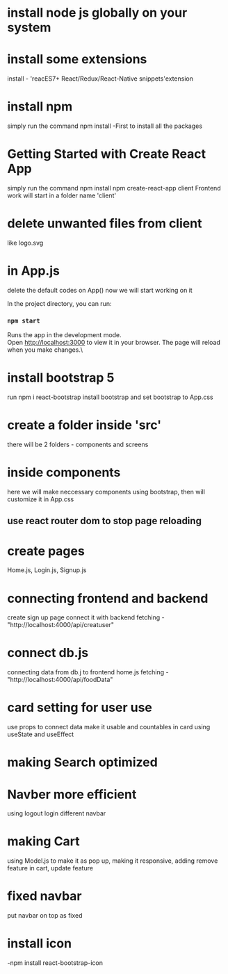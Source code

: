 # install node js globally on your system 
# install some extensions
install - 'reacES7+ React/Redux/React-Native snippets'extension

# install npm
 simply run the command  npm install  -First to install all the packages

# Getting Started with Create React App
simply run the command  npm install  npm create-react-app client
Frontend work will start in a folder name 'client'

# delete unwanted files from client
 like logo.svg 

# in App.js
 delete the default codes on App()
 now we will start working on it


In the project directory, you can run:
### `npm start`
Runs the app in the development mode.\
Open [http://localhost:3000](http://localhost:3000) to view it in your browser.
The page will reload when you make changes.\

# install bootstrap 5
run  npm i react-bootstrap 
install bootstrap and set  bootstrap to App.css

# create a folder inside 'src'
there will be 2 folders - components and screens

# inside components
here we will make neccessary components using bootstrap, then will customize it in App.css

## use react router dom to stop page reloading
# create pages
Home.js, Login.js, Signup.js

# connecting frontend and backend
create sign up page connect it with backend fetching - "http://localhost:4000/api/creatuser"

# connect db.js
connecting data from db.j to frontend home.js fetching -"http://localhost:4000/api/foodData"

# card setting for user use 
use props to connect data
make it usable and countables in card using useState and useEffect

# making Search optimized
# Navber more efficient
using logout login different navbar

# making Cart
using Model.js to make it as pop up, making it responsive, adding remove feature in cart, update feature

# fixed navbar
put navbar on top as fixed

# install icon
-npm install react-bootstrap-icon


